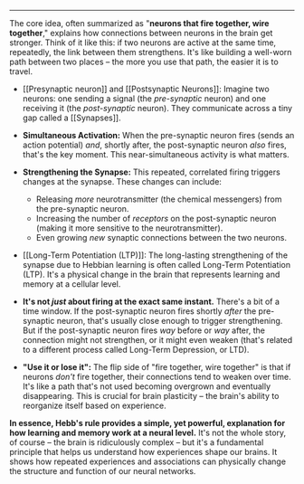 
---

The core idea, often summarized as "**neurons that fire together, wire together**," explains how connections between neurons in the brain get stronger. Think of it like this: if two neurons are active at the same time, repeatedly, the link between them strengthens. It's like building a well-worn path between two places – the more you use that path, the easier it is to travel.

- [[Presynaptic neuron]] and [[Postsynaptic Neurons]]: Imagine two neurons: one sending a signal (the _pre-synaptic_ neuron) and one receiving it (the _post-synaptic_ neuron). They communicate across a tiny gap called a [[Synapses]].
    
- **Simultaneous Activation:** When the pre-synaptic neuron fires (sends an action potential) _and_, shortly after, the post-synaptic neuron _also_ fires, that's the key moment. This near-simultaneous activity is what matters.
    
- **Strengthening the Synapse:** This repeated, correlated firing triggers changes at the synapse. These changes can include:
    - Releasing _more_ neurotransmitter (the chemical messengers) from the pre-synaptic neuron.
    - Increasing the number of _receptors_ on the post-synaptic neuron (making it more sensitive to the neurotransmitter).
    - Even growing _new_ synaptic connections between the two neurons.
- [[Long-Term Potentiation (LTP)]]: The long-lasting strengthening of the synapse due to Hebbian learning is often called Long-Term Potentiation (LTP). It's a physical change in the brain that represents learning and memory at a cellular level.
    
- **It's not _just_ about firing at the exact same instant.** There's a bit of a time window. If the post-synaptic neuron fires shortly _after_ the pre-synaptic neuron, that's usually close enough to trigger strengthening. But if the post-synaptic neuron fires _way_ before or _way_ after, the connection might not strengthen, or it might even weaken (that's related to a different process called Long-Term Depression, or LTD).
    
- **"Use it or lose it":** The flip side of "fire together, wire together" is that if neurons _don't_ fire together, their connections tend to weaken over time. It's like a path that's not used becoming overgrown and eventually disappearing. This is crucial for brain plasticity – the brain's ability to reorganize itself based on experience.
    

**In essence, Hebb's rule provides a simple, yet powerful, explanation for how learning and memory work at a neural level.** It's not the whole story, of course – the brain is ridiculously complex – but it's a fundamental principle that helps us understand how experiences shape our brains. It shows how repeated experiences and associations can physically change the structure and function of our neural networks.